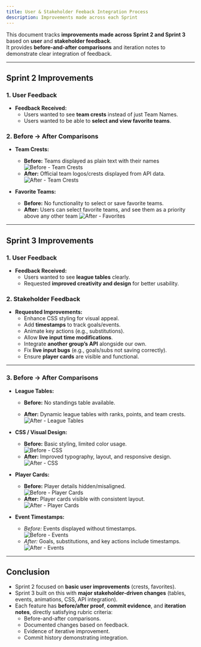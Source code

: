 ```yaml
---
title: User & Stakeholder Feeback Integration Process
description: Improvements made across each Sprint 
---
```



This document tracks **improvements made across Sprint 2 and Sprint 3** based on **user** and **stakeholder feedback**.  
It provides **before-and-after comparisons** and iteration notes to demonstrate clear integration of feedback.  

---


##  Sprint 2 Improvements

### 1. User Feedback
- **Feedback Received:**
  - Users wanted to see **team crests** instead of just Team Names.
  - Users wanted to be able to **select and view favorite teams**.

### 2. Before → After Comparisons
- **Team Crests:**
  - **Before:** Teams displayed as plain text with their names 
    ![Before - Team Crests](/diagrams/before1.png) 
  - **After:** Official team logos/crests displayed  from API data.  
    ![After - Team Crests](/diagrams/after1.png) 

- **Favorite Teams:**
  - **Before:** No functionality to select or save favorite teams.  
  - **After:** Users can select favorite teams, and see them as a priority above any other team 
    ![After - Favorites](/diagrams/favafter.png) 

---
<!-- ###  Commit History / Iteration Notes
- `feat: add dynamic team crest rendering` (commit `abc123`)  
- `feat: implement favorite team selection + persistence` (commit `def456`)  
- `style: improve team list layout with logos` (commit `ghi789`)  

**Iteration Notes:**  
- First version used hardcoded logos → replaced with API-based logos.  
- Favorite button initially only updated UI → later connected to backend for persistence. -->
##  Sprint 3 Improvements

### 1. User Feedback
- **Feedback Received:**
  - Users wanted to see **league tables** clearly.
  - Requested **improved creativity and design** for better usability.

### 2. Stakeholder Feedback  
- **Requested Improvements:**
  - Enhance CSS styling for visual appeal.  
  - Add **timestamps** to track goals/events.  
  - Animate key actions (e.g., substitutions).  
  - Allow **live input time modifications**.  
  - Integrate **another group’s API** alongside our own.  
  - Fix **live input bugs** (e.g., goals/subs not saving correctly).  
  - Ensure **player cards** are visible and functional.  




---

### 3. Before → After Comparisons
- **League Tables:**
  - **Before:** No standings table available.  
  
  - **After:** Dynamic league tables with ranks, points, and team crests.  
    ![After - League Tables](/diagrams/leagueafter.png) 
- **CSS / Visual Design:**
  - **Before:** Basic styling, limited color usage.  
    ![Before - CSS](/diagrams/after.png)  
  - **After:** Improved typography, layout, and responsive design.  
    ![After - CSS](/diagrams/cssafter.png)

- **Player Cards:**
  - **Before:** Player details hidden/misaligned.  
    ![Before - Player Cards](/diagrams/playercardb.png) 
  - **After:** Player cards visible with consistent layout.  
    ![After - Player Cards](/diagrams/playercardb.png) 


- **Event Timestamps:**
  - *Before:* Events displayed without timestamps.  
    ![Before - Events](/diagrams/eventb.png) 
  - *After:* Goals, substitutions, and key actions include timestamps.  
    ![After - Events](/diagrams/eventb.png) 


---
<!--
### 4. Commit History / Iteration Notes
- `fix: change Primeria Division to La Liga` (commit `jkl111`)  
- `feat: add event timestamps for goals and subs` (commit `mno222`)  
- `feat: animate substitution transitions` (commit `pqr333`)  
- `fix: resolve live input time editing` (commit `stu444`)  
- `feat: integrate external API alongside our own` (commit `vwx555`)  
- `style: improve CSS for standings + player cards` (commit `yz666`)  
- `test: add frontend tests for events + league standings` (commit `aaa777`)  
**Iteration Notes:**  
- Initially implemented static league table → updated to pull live standings from API.  
- Event timestamps were buggy at first (showed incorrect times) → fixed by syncing with server clock.  
- Animations were too slow initially → optimized with CSS transitions.  
- Live input edit only worked locally → fixed to persist via backend.  

---
-->

## Conclusion
- Sprint 2 focused on **basic user improvements** (crests, favorites).  
- Sprint 3 built on this with **major stakeholder-driven changes** (tables, events, animations, CSS, API integration).  
- Each feature has **before/after proof**, **commit evidence**, and **iteration notes**, directly satisfying rubric criteria:  
  - Before-and-after comparisons.  
  - Documented changes based on feedback.  
  - Evidence of iterative improvement.  
  - Commit history demonstrating integration.  